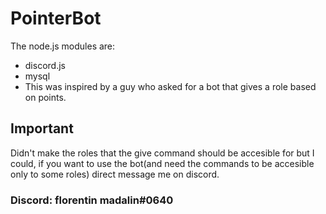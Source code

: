 # PointerBot
The node.js modules are:
- discord.js
- mysql
- This was inspired by a guy who asked for a bot that gives a role based on points.
## Important
Didn't make the roles that the give command should be accesible for but I could, if you want to use the bot(and need the commands to be accesible only to some roles) direct message me on discord.
### Discord: florentin madalin#0640
